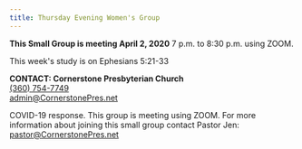 ```yaml
---
title: Thursday Evening Women's Group
---
```

**This Small Group is meeting April 2, 2020** 7 p.m. to 8:30 p.m. using ZOOM. 

This week's study is on Ephesians 5:21-33

**CONTACT: Cornerstone Presbyterian Church**\
[(360) 754-7749](tel:360-754-7749)\
[admin@CornerstonePres.net](mailto:admin@cornerstonepres.net)

COVID-19 response. This group is meeting using ZOOM. For more information about joining this small group contact Pastor Jen: pastor@CornerstonePres.net
